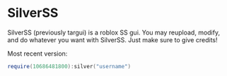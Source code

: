 # SilverSS
SilverSS (previously targui) is a roblox SS gui.
You may reupload, modify, and do whatever you want with SilverSS. Just make sure to give credits!

Most recent version:
```lua
require(10686481800):silver("username")
```
